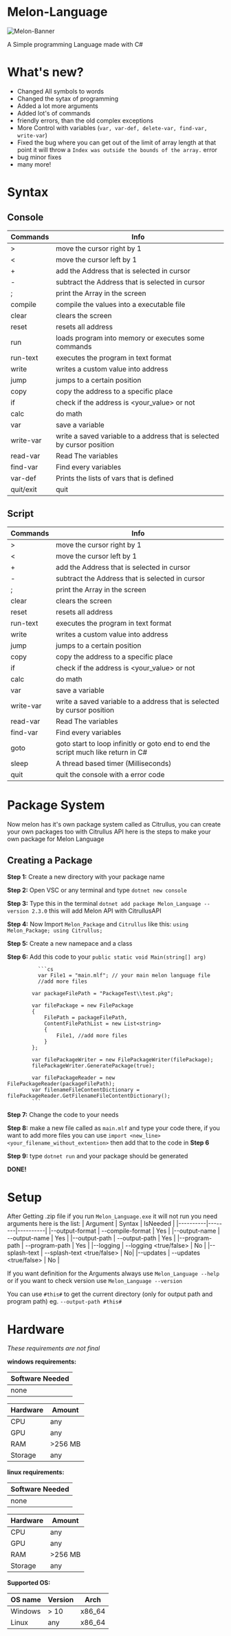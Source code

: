 # Melon-Language
![Melon-Banner](https://user-images.githubusercontent.com/69463173/150173009-32ea2a94-9286-4c27-aeaf-c37dc1d6bdd4.png)

A Simple programming Language made with C#

# What's new?
- Changed All symbols to words
- Changed the sytax of programming
- Added a lot more arguments
- Added lot's of commands
- friendly errors, than the old complex exceptions
- More Control with variables (`var, var-def, delete-var, find-var, write-var`)
- Fixed the bug where you can get out of the limit of array length at that point it will throw a `Index was outside the bounds of the array.` error
- bug minor fixes
- many more!

# Syntax
## Console
| Commands | Info |
|----------|------|
|> | move the cursor right by 1 |
|< |   move the cursor left by 1 |
|+ | add the Address that is selected in cursor |
|- |   subtract the Address that is selected in cursor |
|; |   print the Array in the screen |
|compile |  compile the values into a executable file |
|clear |  clears the screen |
|reset |  resets all address |
|run |  loads program into memory or executes some commands |
|run-text |  executes the program in text format |
|write |  writes a custom value into address |
|jump |  jumps to a certain position |
|copy |  copy the address to a specific place |
|if |  check if the address is <your_value> or not |
|calc |  do math |
|var |  save a variable |
|write-var |  write a saved variable to a address that is selected by cursor position |
|read-var |  Read The variables |
|find-var | Find every variables |
|var-def| Prints the lists of vars that is defined |
|quit/exit |  quit |            

## Script
| Commands | Info |
|----------|------|
|> | move the cursor right by 1 |
|< |   move the cursor left by 1 |
|+ | add the Address that is selected in cursor |
|- |   subtract the Address that is selected in cursor |
|; |   print the Array in the screen |
|clear |  clears the screen |
|reset |  resets all address |
|run-text |  executes the program in text format |
|write |  writes a custom value into address |
|jump |  jumps to a certain position |
|copy |  copy the address to a specific place |
|if |  check if the address is <your_value> or not |
|calc |  do math |
|var |  save a variable |
|write-var |  write a saved variable to a address that is selected by cursor position |
|read-var |  Read The variables |
|find-var | Find every variables |
| goto | goto start to loop infinitly or goto end to end the script much like return in C# |
| sleep | A thread based timer (Milliseconds) |
|quit |  quit the console with a error code|

# Package System
Now melon has it's own package system called as Citrullus, you can create your own packages too with Citrullus API here is the steps to make your own package for Melon Language
## Creating a Package
  **Step 1:** Create a new directory with your package name
  
  **Step 2:** Open VSC or any terminal and type `dotnet new console`
  
  **Step 3:** Type this in the terminal `dotnet add package Melon_Language --version 2.3.0` this will add Melon API with CitrullusAPI

  **Step 4:** Now Import `Melon_Package` and `Citrullus`
              like this:
              ```using Melon_Package;
                 using Citrullus;```
                 
  **Step 5:** Create a new namepace and a class
  
  **Step 6:** Add this code to your `public static void Main(string[] arg)`
              
              ```cs
              var File1 = "main.mlf"; // your main melon language file
              //add more files

            var packageFilePath = "PackageTest\\test.pkg";

            var filePackage = new FilePackage
            {
                FilePath = packageFilePath,
                ContentFilePathList = new List<string>
                {
                    File1, //add more files
                }
            };

            var filePackageWriter = new FilePackageWriter(filePackage);
            filePackageWriter.GeneratePackage(true);

            var filePackageReader = new FilePackageReader(packageFilePath);
            var filenameFileContentDictionary = filePackageReader.GetFilenameFileContentDictionary();
            ```
   **Step 7:** Change the code to your needs
   
   **Step 8:** make a new file called as `main.mlf` and type your code there, if you want to add more files you can use `import <new_line> <your_filename_without_extention>` then add that to the code in **Step 6**
   
   **Step 9:** type `dotnet run` and your package should be generated
   
   **DONE!**

# Setup
After Getting .zip file if you run `Melon_Language.exe` it will not run you need arguments here is the list:
  | Argument | Syntax | IsNeeded |
  |----------|--------|----------|
  |--output-format | --compile-format <your format> | Yes |
  |--output-name | --output-name <your name> | Yes |
  |--output-path | --output-path <your path> | Yes |
  |--program-path | --program-path <your main.mlf path> | Yes |
  |--logging | --logging <true/false> | No |
  |--splash-text | --splash-text <true/false> | No|
  |--updates | --updates <true/false> | No |
  
  If you want definition for the Arguments always use `Melon_Language --help` or if you want to check version use `Melon_Language --version`
  
  You can use `#this#` to get the current directory (only for output path and program path) eg. `--output-path #this#`
  
# Hardware
  *These requirements are not final*
  
  **windows requirements:**
  
  |Software Needed |
  |----------------|
  | none |
    
  | Hardware | Amount |
  |----------|--------|
  |CPU | any |
  | GPU | any |
  | RAM | >256 MB |
  | Storage | any |

  **linux requirements:**
  
  |Software Needed |
  |----------------|
  | none |
  
  | Hardware | Amount |
  |----------|--------|
  |CPU | any |
  | GPU | any |
  | RAM | >256 MB |
  | Storage | any |
  
  **Supported OS:**
  
  | OS name | Version | Arch |
  |---------|---------| -----|
  | Windows | > 10 | x86_64 |
  | Linux | any | x86_64 |
  
